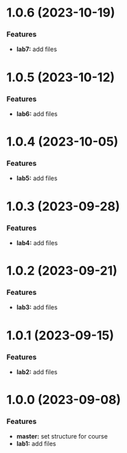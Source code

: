 # 1.0.6 (2023-10-19)

### Features

* **lab7:** add files

# 1.0.5 (2023-10-12)

### Features

* **lab6:** add files

# 1.0.4 (2023-10-05)

### Features

* **lab5:** add files

# 1.0.3 (2023-09-28)

### Features

* **lab4:** add files

# 1.0.2 (2023-09-21)

### Features

* **lab3:** add files

# 1.0.1 (2023-09-15)

### Features

* **lab2:** add files

# 1.0.0 (2023-09-08)

### Features

* **master:** set structure for course
* **lab1:** add files



